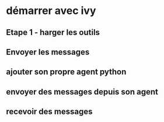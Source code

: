 # démarrer avec ivy

## Etape 1 - harger les outils

## Envoyer les messages

## ajouter son propre agent python

## envoyer des messages depuis son agent

## recevoir des messages 
